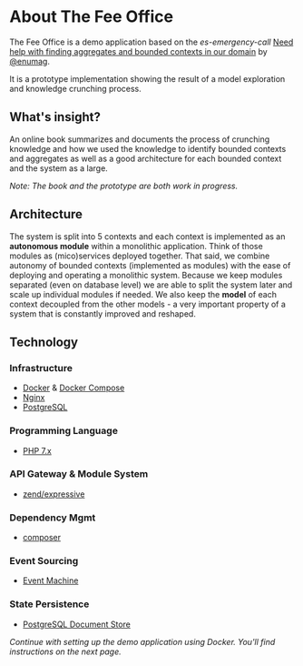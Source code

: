 # About The Fee Office

The Fee Office is a demo application based on the *es-emergency-call* [Need help with finding aggregates and bounded contexts in our domain](https://github.com/proophsoftware/es-emergency-call/issues/7) by [@enumag](https://github.com/enumag).

It is a prototype implementation showing the result of a model exploration and knowledge crunching process.

## What's insight?

An online book summarizes and documents the process of crunching knowledge and how we used the knowledge to identify bounded contexts and aggregates as well as
a good architecture for each bounded context and the system as a large.

*Note: The book and the prototype are both work in progress.*

## Architecture

The system is split into 5 contexts and each context is implemented as an **autonomous module** within a monolithic application. Think of those modules
as (mico)services deployed together. That said, we combine autonomy of bounded contexts (implemented as modules) with the ease of deploying and operating a monolithic system.
Because we keep modules separated (even on database level) we are able to split the system later and scale up individual modules if needed.
We also keep the **model** of each context decoupled from the other models - a very important property of a system that is constantly improved and reshaped.

## Technology

### Infrastructure

- [Docker](https://www.docker.com/) & [Docker Compose](https://docs.docker.com/compose/)
- [Nginx](https://www.nginx.com/)
- [PostgreSQL](https://www.postgresql.org/)

### Programming Language

- [PHP 7.x](http://php.net/)

### API Gateway & Module System

- [zend/expressive](https://docs.zendframework.com/zend-expressive/)

### Dependency Mgmt

- [composer](https://getcomposer.org/)

### Event Sourcing

- [Event Machine](https://proophsoftware.github.io/event-machine/)

### State Persistence

- [PostgreSQL Document Store](https://github.com/proophsoftware/postgres-document-store)

*Continue with setting up the demo application using Docker. You'll find instructions on the next page.*


